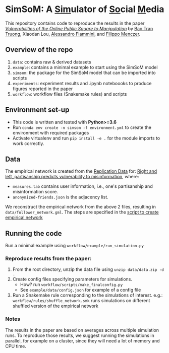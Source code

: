 # SimSoM: A <ins>Sim</ins>ulator of <ins>So</ins>cial <ins>M</ins>edia

This repository contains code to reproduce the results in the paper [*Vulnerabilities of the Online Public Square to Manipulation*](https://arxiv.org/abs/1907.06130) by [Bao Tran Truong](https://btrantruong.github.io/), Xiaodan Lou, [Alessandro Flammini](https://cnets.indiana.edu/aflammin/), and [Filippo Menczer](https://cnets.indiana.edu/fil/).

## Overview of the repo
1. `data`: contains raw & derived datasets
2. `example`: contains a minimal example to start using the SimSoM model
3. `simsom`: the package for the SimSoM model that can be imported into scripts
4. `experiments`: experiment results and .ipynb noteboooks to produce figures reported in the paper
5. `workflow`: workflow files (Snakemake rules) and scripts

## Environment set-up
- This code is written and tested with **Python>=3.6** 
- Run `conda env create -n simsom -f environment.yml` to create the environment with required packages
- Activate virtualenv and run `pip install -e .` for the module imports to work correctly.

## Data
The empirical network is created from the [Replication Data](https://doi.org/10.7910/DVN/6CZHH5) for: [Right and left, partisanship predicts vulnerability to misinformation](https://doi.org/10.37016/mr-2020-55),
where: 
- `measures.tab` contains user information, i.e., one's partisanship and misinformation score. 
- `anonymized-friends.json` is the adjacency list. 

We reconstruct the empirical network from the above 2 files, resulting in `data/follower_network.gml`. The steps are specified in the [script to create empirical network](workflow/make_network.py)

## Running the code

Run a minimal example using `workflow/example/run_simulation.py`

### Reproduce results from the paper:
1. From the root directory, unzip the data file using `unzip data/data.zip -d .`
2. Create config files specifying parameters for simulations. 
    - How? run `workflow/scripts/make_finalconfig.py`
    - See `example/data/config.json` for example of a config file
3. Run a Snakemake rule corresponding to the simulations of interest. 
    e.g.: `workflow/rules/shuffle_network.smk` runs simulations on different shuffled version of the empirical network

### Notes
The results in the paper are based on averages across multiple simulation runs. To reproduce those results, we suggest running the simulations in parallel, for example on a cluster, since they will need a lot of memory and CPU time.
